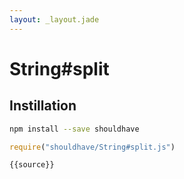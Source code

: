 ```yaml
---
layout: _layout.jade
---
```


# String#split

## Instillation

```sh
npm install --save shouldhave
```

```js
require("shouldhave/String#split.js")
```

```js
{{source}}
```